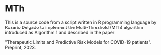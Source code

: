 # MTh
This is a source code from a script written in R programming language by Rosario Delgado 
to implement the Multi-Threshold (MTh) algorithm introduced as Algorithm 1 and described in the paper 

"Therapeutic Limits and Predictive Risk Models for COVID-19 patients". Preprint, 2023.
